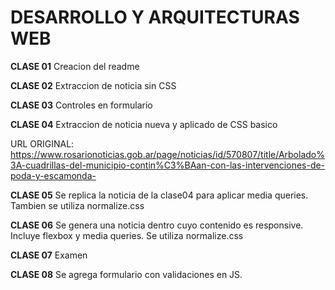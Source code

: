 # DESARROLLO Y ARQUITECTURAS WEB
**CLASE 01**
Creacion del readme

**CLASE 02**
Extraccion de noticia sin CSS

**CLASE 03**
Controles en formulario

**CLASE 04**
Extraccion de noticia nueva y aplicado de CSS basico

URL ORIGINAL: https://www.rosarionoticias.gob.ar/page/noticias/id/570807/title/Arbolado%3A-cuadrillas-del-municipio-contin%C3%BAan-con-las-intervenciones-de-poda-y-escamonda-

**CLASE 05**
Se replica la noticia de la clase04 para aplicar media queries. Tambien se utiliza normalize.css

**CLASE 06**
Se genera una noticia dentro cuyo contenido es responsive. Incluye flexbox y media queries. Se utiliza normalize.css

**CLASE 07**
Examen

**CLASE 08**
Se agrega formulario con validaciones en JS.